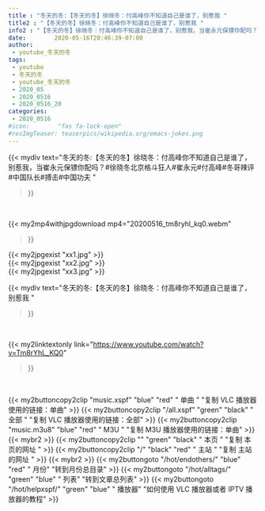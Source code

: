 ```yaml
---
title : "冬天的冬:【冬天的冬】徐晓冬：付高峰你不知道自己是谁了，别惹我 "
title2 : "【冬天的冬】徐晓冬：付高峰你不知道自己是谁了，别惹我 "
info2 : "【冬天的冬】徐晓冬：付高峰你不知道自己是谁了，别惹我，当崔永元保镖你配吗？#徐晓冬北京格斗狂人#崔永元#付高峰#冬哥辣评#中国队长#搏击#中国功夫 "
date:        2020-05-16T20:46:39-07:00
author:
 - youtube_冬天的冬
tags:
 - youtube
 - 冬天的冬
 - youtube_冬天的冬
 - 2020_05
 - 2020_0516
 - 2020_0516_20
categories:
 - 2020_0516
#icon:        "fas fa-lock-open"
#resImgTeaser: teaserpics/wikipedia.org/emacs-jokes.png
---
```


{{< mydiv text="冬天的冬:【冬天的冬】徐晓冬：付高峰你不知道自己是谁了，别惹我，当崔永元保镖你配吗？#徐晓冬北京格斗狂人#崔永元#付高峰#冬哥辣评#中国队长#搏击#中国功夫 "
>}}
<br>


{{< my2mp4withjpgdownload mp4="20200516_tm8ryhl_kq0.webm"
>}}

{{< my2jpgexist "xx1.jpg" >}}<br>
{{< my2jpgexist "xx2.jpg" >}}<br>
{{< my2jpgexist "xx3.jpg" >}}<br>



{{< mydiv text="冬天的冬:【冬天的冬】徐晓冬：付高峰你不知道自己是谁了，别惹我 "
>}}
<br>

{{< my2linktextonly link="https://www.youtube.com/watch?v=Tm8rYhL_KQ0"
>}}


<br>

{{< my2buttoncopy2clip "music.xspf"        "blue"   "red"    " 单曲 "  "复制 VLC 播放器使用的链接：单曲" >}} {{< my2buttoncopy2clip "/all.xspf"         "green"  "black"  " 全部 "  "复制 VLC 播放器使用的链接：全部" >}} {{< my2buttoncopy2clip "music.m3u8"        "blue"   "red"    " M3U  "    "复制 M3U 播放器使用的链接：单曲" >}} {{< mybr2 >}} {{< my2buttoncopy2clip ""                  "green"  "black"  " 本页 "    "复制 本页的网址 " >}} {{< my2buttoncopy2clip "/"                 "black"  "red"    " 主站 "    "复制 主站的网址 " >}} {{< mybr2 >}} {{< my2buttongoto      "/hot/endothers/"   "blue"   "red"    " 月份"   "转到月份总目录" >}} {{< my2buttongoto      "/hot/alltags/"     "green"  "blue"   " 列表"   "转到文章总列表" >}} {{< my2buttongoto      "/hot/helpxspf/"    "green"  "blue"   " 播放器" "如何使用 VLC 播放器或者 IPTV 播放器的教程" >}} 

